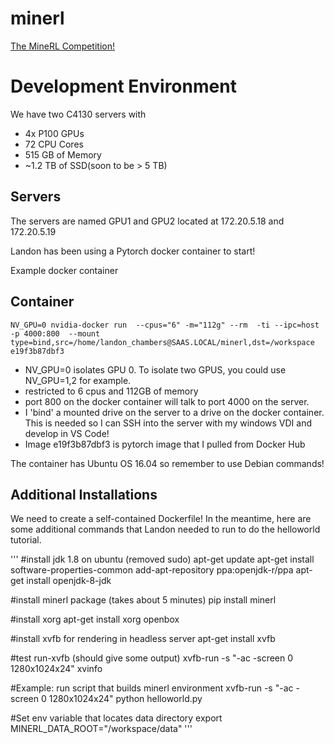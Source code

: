 # minerl
[The MineRL Competition!](http://minerl.io/competition/)

# Development Environment
We have two C4130 servers with
 - 4x P100 GPUs
 - 72 CPU Cores
 - 515 GB of Memory
 - ~1.2 TB of SSD(soon to be > 5 TB)
 
## Servers 
The servers are named GPU1 and GPU2 located at 172.20.5.18 and 172.20.5.19

Landon has been using a Pytorch docker container to start!

Example docker container


## Container
`NV_GPU=0 nvidia-docker run  --cpus="6" -m="112g" --rm  -ti --ipc=host -p 4000:800 
--mount type=bind,src=/home/landon_chambers@SAAS.LOCAL/minerl,dst=/workspace 
e19f3b87dbf3`

- NV_GPU=0 isolates GPU 0. To isolate two GPUS, you could use NV_GPU=1,2 for example.
- restricted to 6 cpus and 112GB of memory
- port 800 on the docker container will talk to port 4000 on the server.
- I 'bind' a mounted drive on the server to a drive on the docker container. This is needed so I can SSH into the server with my windows VDI and develop in VS Code!
- Image e19f3b87dbf3 is pytorch image that I pulled from Docker Hub

The container has Ubuntu OS 16.04 so remember to use Debian commands!

## Additional Installations
We need to create a self-contained Dockerfile!
In the meantime, here are some additional commands that Landon needed to run to do the helloworld tutorial.

'''
#install jdk 1.8 on ubuntu (removed sudo)
apt-get update
apt-get install software-properties-common
add-apt-repository ppa:openjdk-r/ppa
apt-get install openjdk-8-jdk

#install minerl package (takes about 5 minutes)
pip install minerl

#install xorg 
apt-get install xorg openbox

#install xvfb for rendering in headless server
apt-get install xvfb

#test run-xvfb (should give some output)
xvfb-run -s "-ac -screen 0 1280x1024x24" xvinfo

#Example: run script that builds minerl environment
xvfb-run -s "-ac -screen 0 1280x1024x24" python helloworld.py

#Set env variable that locates data directory
export MINERL_DATA_ROOT="/workspace/data"
'''

